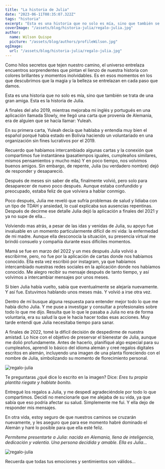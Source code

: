 ```yaml
---
title: "La historia de Julia"
date: "2023-06-11T08:35:07.322Z"
tags: "historia"
excerpt: "Esta es una historia que no solo es mía, sino que también se trata de una gran amiga. Esta es la historia de Julia."
coverImage: "/assets/blog/historia-julia/regalo-julia.jpg"
author:
  name: Wilson Quispe
  picture: "/assets/blog/authors/profileWilson.jpg"
ogImage:
  url: "/assets/blog/historia-julia/regalo-julia.jpg"
---
```


Como hilos secretos que tejen nuestro camino, el universo entrelaza encuentros sorprendentes que pintan el lienzo de nuestra historia con colores brillantes y momentos inolvidables. Es en esos momentos en los que descubrimos que la magia y la belleza se entrelazan en cada paso que damos.

Esta es una historia que no solo es mía, sino que también se trata de una gran amiga. Esta es la historia de Julia.

A finales del año 2019, mientras mejoraba mi inglés y portugués en una aplicación llamada Slowly, me llegó una carta que provenía de Alemania, era de alguien que se hacía llamar: Yuleah.

En su primera carta, Yuleah decía que hablaba y entendía muy bien el español porqué había estado en Bolivia haciendo un voluntariado en una organización sin fines lucrativos por el 2019.

Recuerdo que habíamos intercambiado algunas cartas y la conexión que compartimos fue instantánea (pasatiempos iguales, cumpleaños similares, mismos pensamientos y mucho más) Y en poco tiempo, nos volvimos buenos amigos.
Sin embargo, de repente, Julia (su verdadero nombre) dejó de responder y desapareció.

Después de meses sin saber de ella, finalmente volvió, pero solo para desaparecer de nuevo poco después. Aunque estaba confundido y preocupado, estaba feliz de que volviera a hablar conmigo.

Poco después, Julia me reveló que sufría problemas de salud y lidiaba con un tipo de TDAH y ansiedad, lo cual explicaba sus ausencias repentinas.
Después de decirme ese detalle Julia dejó la aplicación a finales del 2021 y ya no supe de ella...

Volviendo mas atrás, a pesar de las idas y venidas de Julia, su apoyo fue invaluable en un momento particularmente difícil de mi vida: la enfermedad de mi madre. Aunque ella desconocía la situación, su presencia virtual me brindó consuelo y compañía durante esos difíciles momentos.

Mamá se fue en marzo del 2022 y un mes después Julia volvió a escribirme, pero, no fue por la aplicación de cartas donde nos habíamos conocido. Ella esta vez escribió por instagram, ya que habíamos intercambiado nuestras redes sociales en la aplicación donde nos habíamos conocido.
Me alegro recibir su mensaje después de tanto tiempo, y así volvimos a intercambiar mensajes por unos meses.

Si bien Julia había vuelto, sabía que eventualmente se alejaría nuevamente.
Y así fue.
Estuvimos hablando unos meses más. Y
volvió a irse otra vez.

Dentro de mí busque alguna respuesta para entender mejor todo lo que me había dicho Julia. Y me puse a investigar y consultar a profesionales sobre todo lo que me dijo.
Resulta que lo que le pasaba a Julia no era de forma voluntaria, era su salud la que le hacía hacer todas esas acciones.
Muy tarde entendí que Julia necesitaba tiempo para sanar.

A finales de 2022, tomé la difícil decisión de despedirme de nuestra amistad. Lo hice con el objetivo de preservar el bienestar de Julia, aunque me dolió profundamente. Antes de hacerlo, planifiqué algo especial para su cumpleaños, aprendí lo básico del idioma alemán y creé regalos digitales escritos en alemán, incluyendo una imagen de una planta floreciendo con el nombre de Julia, simbolizando su momento de florecimiento personal.

![regalo-julia](/assets/blog/historia-julia/regalo-julia.jpg)

Te preguntaras ¿qué dice lo escrito en la imagen?
Dice: _Eres tu propia plantita riegate y hablate bonito._

Entregué los regalos a Julia, y me despedí agradeciéndole por todo lo que compartimos. Decidí no mencionarle que me alejaba de su vida, ya que sabía que eso podría afectar su salud. Simplemente me fui.
Y ella dejo de responder mis mensajes.

En otra vida, estoy seguro de que nuestros caminos se cruzarán nuevamente, y les aseguro que para ese momento habré dominado el Alemán y haré lo posible para que ella esté feliz.

_Permíteme presentarte a Julia: nacida en Alemania, llena de inteligencia, dedicación y valentía. Una persona decidida y amable. Ella es Julia..._

![regalo-julia](/assets/blog/historia-julia/julia.jpg)

Recuerda que todas tus emociones y sentimientos son válidos...
